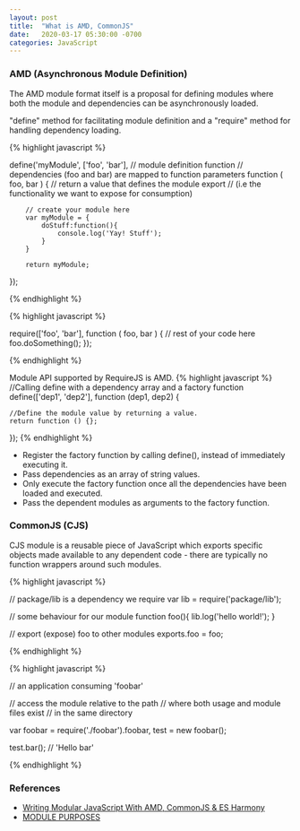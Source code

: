 ```yaml
---
layout: post
title:  "What is AMD, CommonJS"
date:   2020-03-17 05:30:00 -0700
categories: JavaScript
---
```


### AMD (Asynchronous Module Definition) 
The AMD module format itself is a proposal for defining modules where both the module and dependencies can be asynchronously loaded. 

"define" method for facilitating module definition and a "require" method for handling dependency loading.

{% highlight javascript %}

define('myModule', 
    ['foo', 'bar'], 
    // module definition function
    // dependencies (foo and bar) are mapped to function parameters
    function ( foo, bar ) {
        // return a value that defines the module export
        // (i.e the functionality we want to expose for consumption)
    
        // create your module here
        var myModule = {
            doStuff:function(){
                console.log('Yay! Stuff');
            }
        }
 
        return myModule;
});

{% endhighlight %}

{% highlight javascript %}


require(['foo', 'bar'], function ( foo, bar ) {
        // rest of your code here
        foo.doSomething();
});


{% endhighlight %}

Module API supported by RequireJS is AMD. 
{% highlight javascript %}
//Calling define with a dependency array and a factory function
define(['dep1', 'dep2'], function (dep1, dep2) {

    //Define the module value by returning a value.
    return function () {};
});
{% endhighlight %}
- Register the factory function by calling define(), instead of immediately executing it.
- Pass dependencies as an array of string values.
- Only execute the factory function once all the dependencies have been loaded and executed.
- Pass the dependent modules as arguments to the factory function.

### CommonJS (CJS)

CJS module is a reusable piece of JavaScript which exports specific objects made available to any dependent code - there are typically no function wrappers around such modules.

{% highlight javascript %}

// package/lib is a dependency we require
var lib = require('package/lib');
 
// some behaviour for our module
function foo(){
    lib.log('hello world!');
}
 
// export (expose) foo to other modules
exports.foo = foo;

{% endhighlight %}

{% highlight javascript %}

// an application consuming 'foobar'
 
// access the module relative to the path
// where both usage and module files exist
// in the same directory
 
var foobar = require('./foobar').foobar,
    test   = new foobar();
 
test.bar(); // 'Hello bar'

{% endhighlight %}

### References
- [Writing Modular JavaScript With AMD, CommonJS & ES Harmony](https://addyosmani.com/writing-modular-js/)
- [MODULE PURPOSES](https://requirejs.org/docs/whyamd.html#purposes)